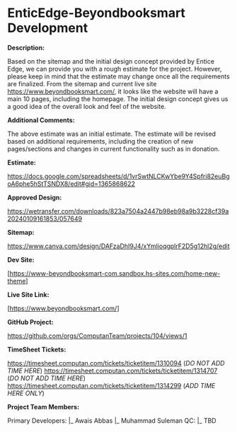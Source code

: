 # EnticEdge-Beyondbooksmart Development

**Description:**

Based on the sitemap and the initial design concept provided by Entice Edge, we can provide you with a rough estimate for the project. However, please keep in mind that the estimate may change once all the requirements are finalized. From the sitemap and current live site https://www.beyondbooksmart.com/, it looks like the website will have a main 10 pages, including the homepage. The initial design concept gives us a good idea of the overall look and feel of the website.

**Additional Comments:**

The above estimate was an initial estimate. The estimate will be revised based on additional requirements, including the creation of new pages/sections and changes in current functionality such as in donation.

**Estimate:**

https://docs.google.com/spreadsheets/d/1vrSwtNLCKwYbe9Y4Spfri82euBgoA6phe5hStTSNDX8/edit#gid=1365868622

**Approved Design:**

https://wetransfer.com/downloads/823a7504a2447b98eb98a9b3228cf39a20240109161853/057649

**Sitemap:**

https://www.canva.com/design/DAFzaDhI9J4/xYmlioqgplrF2D5g12hl2g/edit

**Dev Site:**

[https://www-beyondbooksmart-com.sandbox.hs-sites.com/home-new-theme]

**Live Site Link:**

[https://www.beyondbooksmart.com/]

**GitHub Project:**

https://github.com/orgs/ComputanTeam/projects/104/views/1

**TimeSheet Tickets:**

https://timesheet.computan.com/tickets/ticketitem/1310094 (*DO NOT ADD TIME HERE*)
https://timesheet.computan.com/tickets/ticketitem/1314707 (*DO NOT ADD TIME HERE*)
https://timesheet.computan.com/tickets/ticketitem/1314299 (*ADD TIME HERE ONLY*)

**Project Team Members:**

Primary Developers:
	|_ Awais Abbas
	|_ Muhammad Suleman
QC:
	|_ TBD
